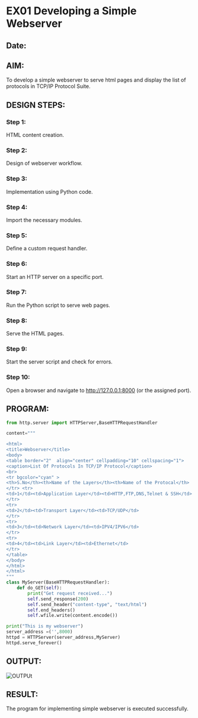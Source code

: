 # EX01 Developing a Simple Webserver
## Date:

## AIM:
To develop a simple webserver to serve html pages and display the list of protocols in TCP/IP Protocol Suite.

## DESIGN STEPS:
### Step 1: 
HTML content creation.

### Step 2:
Design of webserver workflow.

### Step 3:
Implementation using Python code.

### Step 4:
Import the necessary modules.

### Step 5:
Define a custom request handler.

### Step 6:
Start an HTTP server on a specific port.

### Step 7:
Run the Python script to serve web pages.

### Step 8:
Serve the HTML pages.

### Step 9:
Start the server script and check for errors.

### Step 10:
Open a browser and navigate to http://127.0.0.1:8000 (or the assigned port).

## PROGRAM:
```python
from http.server import HTTPServer,BaseHTTPRequestHandler

content="""

<html>
<title>Webserver</title>
<body>
<table border="2"  align="center" cellpadding="10" cellspacing="1">
<caption>List Of Protocols In TCP/IP Protocol</caption>
<br>
<tr bgcolor="cyan" >
<th>S.No</th><th>Name of the Layers</th><th>Name of the Protocal</th>
</tr> <tr>
<td>1</td><td>Application Layer</td><td>HTTP,FTP,DNS,Telnet & SSH</td>
</tr>
<tr>
<td>2</td><td>Transport Layer</td><td>TCP/UDP</td>
</tr>
<tr>
<td>3</td><td>Network Layer</td><td>IPV4/IPV6</td>
</tr>
<tr>
<td>4</td><td>Link Layer</td><td>Ethernet</td>
</tr>
</table>
</body>
</html>
</html>
"""
class MyServer(BaseHTTPRequestHandler):
    def do_GET(self):
        print("Get request received...")
        self.send_response(200) 
        self.send_header("content-type", "text/html")       
        self.end_headers()
        self.wfile.write(content.encode())

print("This is my webserver") 
server_address =('',8000)
httpd = HTTPServer(server_address,MyServer)
httpd.serve_forever()
```

## OUTPUT:
![OUTPUt](C:\Users\chait\Downloads\WEB\simplewebserver\image.png)
## RESULT:
The program for implementing simple webserver is executed successfully.
